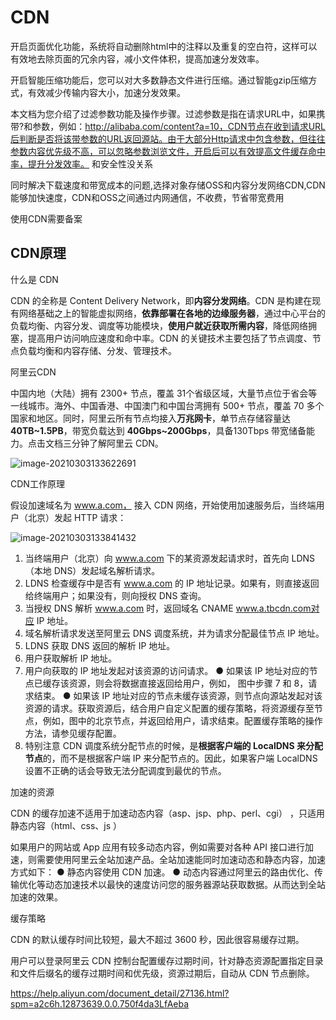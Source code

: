 # CDN

开启页面优化功能，系统将自动删除html中的注释以及重复的空白符，这样可以有效地去除页面的冗余内容，减小文件体积，提高加速分发效率。     

开启智能压缩功能后，您可以对大多数静态文件进行压缩。通过智能gzip压缩方式，有效减少传输内容大小，加速分发效果。      

本文档为您介绍了过滤参数功能及操作步骤。过滤参数是指在请求URL中，如果携带?和参数，例如：http://alibaba.com/content?a=10，CDN节点在收到请求URL后判断是否将该带参数的URL返回源站。由于大部分Http请求中包含参数，但往往参数内容优先级不高，可以忽略参数浏览文件，开启后可以有效提高文件缓存命中率，提升分发效率。  和安全性没关系

同时解决下载速度和带宽成本的问题,选择对象存储OSS和内容分发网络CDN,CDN能够加快速度，CDN和OSS之间通过内网通信，不收费，节省带宽费用

使用CDN需要备案

## CDN原理

什么是 CDN  

CDN 的全称是 Content Delivery Network，即**内容分发网络**。CDN 是构建在现有网络基础之上的智能虚拟网络，**依靠部署在各地的边缘服务器**，通过中心平台的负载均衡、内容分发、调度等功能模块，**使用户就近获取所需内容**，降低网络拥塞，提高用户访问响应速度和命中率。CDN 的关键技术主要包括了节点调度、节点负载均衡和内容存储、分发、管理技术。  

阿里云CDN

中国内地（大陆）拥有 2300+ 节点，覆盖 31个省级区域，大量节点位于省会等一线城市。海外、中国香港、中国澳门和中国台湾拥有 500+ 节点，覆盖 70 多个国家和地区。同时，阿里云所有节点均接入**万兆网卡**，单节点存储容量达 **40TB~1.5PB**，带宽负载达到 **40Gbps~200Gbps**，具备130Tbps 带宽储备能力。点击文档三分钟了解阿里云 CDN。  

![image-20210303133622691](https://gitee.com/c_honghui/picture/raw/master/img/20210303133622.png)

CDN工作原理

假设加速域名为 www.a.com， 接入 CDN 网络，开始使用加速服务后，当终端用户（北京）发起 HTTP 请求：

![image-20210303133841432](https://gitee.com/c_honghui/picture/raw/master/img/20210303133841.png)  

1.	 当终端用户（北京）向 www.a.com 下的某资源发起请求时，首先向 LDNS（本地 DNS）发起域名解析请求。
2.	 LDNS 检查缓存中是否有 www.a.com 的 IP 地址记录。如果有，则直接返回给终端用户；如果没有，则向授权 DNS 查询。
3.	 当授权 DNS 解析 www.a.com 时，返回域名 CNAME www.a.tbcdn.com对应 IP 地址。
4.	 域名解析请求发送至阿里云 DNS 调度系统，并为请求分配最佳节点 IP 地址。
5.	 LDNS 获取 DNS 返回的解析 IP 地址。
6.	 用户获取解析 IP 地址。
7.	 用户向获取的 IP 地址发起对该资源的访问请求。
● 如果该 IP 地址对应的节点已缓存该资源，则会将数据直接返回给用户，例如，
图中步骤 7 和 8，请求结束。
● 如果该 IP 地址对应的节点未缓存该资源，则节点向源站发起对该资源的请求。获取资源后，结合用户自定义配置的缓存策略，将资源缓存至节点，例如，图中的北京节点，并返回给用户，请求结束。配置缓存策略的操作方法，请参见缓存配置。
8.	  特别注意
     CDN 调度系统分配节点的时候，是**根据客户端的 LocalDNS 来分配节点**的，而不是根据客户端 IP 来分配节点的。因此，如果客户端 LocalDNS 设置不正确的话会导致无法分配调度到最优的节点。  

加速的资源

CDN 的缓存加速不适用于加速动态内容（asp、jsp、php、perl、cgi） ，只适用静态内容（html、css、js  ）   

如果用户的网站或 App 应用有较多动态内容，例如需要对各种 API 接口进行加速，则需要使用阿里云全站加速产品。全站加速能同时加速动态和静态内容，加速方式如下：
● 静态内容使用 CDN 加速。
● 动态内容通过阿里云的路由优化、传输优化等动态加速技术以最快的速度访问您的服务器源站获取数据。从而达到全站加速的效果。  

缓存策略

CDN 的默认缓存时间比较短，最大不超过 3600 秒，因此很容易缓存过期。  

用户可以登录阿里云 CDN 控制台配置缓存过期时间，针对静态资源配置指定目录和文件后缀名的缓存过期时间和优先级，资源过期后，自动从 CDN 节点删除。  

https://help.aliyun.com/document_detail/27136.html?spm=a2c6h.12873639.0.0.750f4da3LfAeba